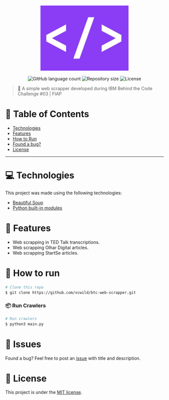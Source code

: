 <p align="center">
   <img src="./.github/logo.png" alt="Behind the Code Challenge 03" width="280"/>
</p>

<p align="center">	
  <img alt="GitHub language count" src="https://img.shields.io/github/languages/count/vcwild/btc-web-scrapper">

  <img alt="Repository size" src="https://img.shields.io/github/repo-size/vcwild/btc-web-scrapper">

  <img alt="License" src="https://img.shields.io/badge/license-MIT-8257E5">
</p>

> :rocket: A simple web scrapper developed during IBM Behind the Code Challenge #03 | FIAP


# :pushpin: Table of Contents
 
* [Technologies](#computer-technologies)
* [Features](#rocket-features)
* [How to Run](#construction_worker-how-to-run)
* [Found a bug?](#bug-issues)
* [License](#closed_book-license)

-----

# :computer: Technologies
This project was made using the following technologies:

* [Beautiful Soup](https://www.crummy.com/software/BeautifulSoup/bs4/doc/)      
* [Python built-in modules](https://docs.python.org/3/py-modindex.html)         

# :rocket: Features

* Web scrapping in TED Talk transcriptions.
* Web scrapping Olhar Digital articles.
* Web scrapping StartSe articles.

# :construction_worker: How to run
```bash
# Clone this repo
$ git clone https://github.com/vcwild/btc-web-scrapper.git
```
### 📦 Run Crawlers

```bash
# Run crawlers
$ python3 main.py
```

# :bug: Issues

Found a bug? Feel free to post an [issue](https://github.com/vcwild/btc-web-scrapper/issues) with title and description.


# :closed_book: License

This project is under the [MIT license](./LICENSE).
